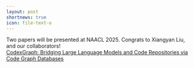 ```yaml
---
layout: post
shortnews: true
icon: file-text-o
---
```


Two papers will be presented at NAACL 2025. Congrats to Xiangyan Liu, and our collaborators!  
      [CodexGraph: Bridging Large Language Models and Code Repositories via Code Graph Databases](https://arxiv.org/pdf/2408.03910?)  